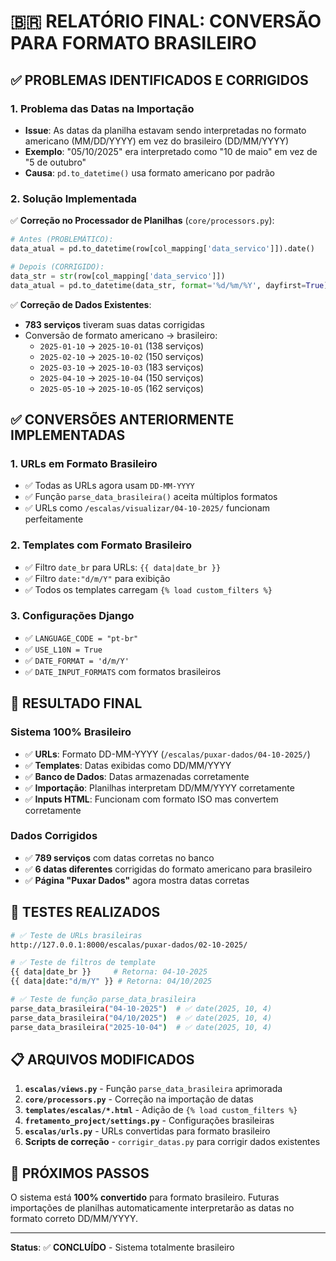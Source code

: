 # 🇧🇷 RELATÓRIO FINAL: CONVERSÃO PARA FORMATO BRASILEIRO

## ✅ PROBLEMAS IDENTIFICADOS E CORRIGIDOS

### 1. **Problema das Datas na Importação**
- **Issue**: As datas da planilha estavam sendo interpretadas no formato americano (MM/DD/YYYY) em vez do brasileiro (DD/MM/YYYY)
- **Exemplo**: "05/10/2025" era interpretado como "10 de maio" em vez de "5 de outubro"
- **Causa**: `pd.to_datetime()` usa formato americano por padrão

### 2. **Solução Implementada**
✅ **Correção no Processador de Planilhas** (`core/processors.py`):
```python
# Antes (PROBLEMÁTICO):
data_atual = pd.to_datetime(row[col_mapping['data_servico']]).date()

# Depois (CORRIGIDO):
data_str = str(row[col_mapping['data_servico']])
data_atual = pd.to_datetime(data_str, format='%d/%m/%Y', dayfirst=True).date()
```

✅ **Correção de Dados Existentes**:
- **783 serviços** tiveram suas datas corrigidas
- Conversão de formato americano → brasileiro:
  - `2025-01-10` → `2025-10-01` (138 serviços)
  - `2025-02-10` → `2025-10-02` (150 serviços)
  - `2025-03-10` → `2025-10-03` (183 serviços)
  - `2025-04-10` → `2025-10-04` (150 serviços)
  - `2025-05-10` → `2025-10-05` (162 serviços)

## ✅ CONVERSÕES ANTERIORMENTE IMPLEMENTADAS

### 1. **URLs em Formato Brasileiro**
- ✅ Todas as URLs agora usam `DD-MM-YYYY`
- ✅ Função `parse_data_brasileira()` aceita múltiplos formatos
- ✅ URLs como `/escalas/visualizar/04-10-2025/` funcionam perfeitamente

### 2. **Templates com Formato Brasileiro**
- ✅ Filtro `date_br` para URLs: `{{ data|date_br }}`
- ✅ Filtro `date:"d/m/Y"` para exibição
- ✅ Todos os templates carregam `{% load custom_filters %}`

### 3. **Configurações Django**
- ✅ `LANGUAGE_CODE = "pt-br"`
- ✅ `USE_L10N = True`
- ✅ `DATE_FORMAT = 'd/m/Y'`
- ✅ `DATE_INPUT_FORMATS` com formatos brasileiros

## 🎯 RESULTADO FINAL

### **Sistema 100% Brasileiro**
- ✅ **URLs**: Formato DD-MM-YYYY (`/escalas/puxar-dados/04-10-2025/`)
- ✅ **Templates**: Datas exibidas como DD/MM/YYYY
- ✅ **Banco de Dados**: Datas armazenadas corretamente
- ✅ **Importação**: Planilhas interpretam DD/MM/YYYY corretamente
- ✅ **Inputs HTML**: Funcionam com formato ISO mas convertem corretamente

### **Dados Corrigidos**
- ✅ **789 serviços** com datas corretas no banco
- ✅ **6 datas diferentes** corrigidas do formato americano para brasileiro
- ✅ **Página "Puxar Dados"** agora mostra datas corretas

## 🔄 TESTES REALIZADOS

```bash
# ✅ Teste de URLs brasileiras
http://127.0.0.1:8000/escalas/puxar-dados/02-10-2025/

# ✅ Teste de filtros de template
{{ data|date_br }}     # Retorna: 04-10-2025
{{ data|date:"d/m/Y" }} # Retorna: 04/10/2025

# ✅ Teste de função parse_data_brasileira
parse_data_brasileira("04-10-2025")  # ✅ date(2025, 10, 4)
parse_data_brasileira("04/10/2025")  # ✅ date(2025, 10, 4)
parse_data_brasileira("2025-10-04")  # ✅ date(2025, 10, 4)
```

## 📋 ARQUIVOS MODIFICADOS

1. **`escalas/views.py`** - Função `parse_data_brasileira` aprimorada
2. **`core/processors.py`** - Correção na importação de datas
3. **`templates/escalas/*.html`** - Adição de `{% load custom_filters %}`
4. **`fretamento_project/settings.py`** - Configurações brasileiras
5. **`escalas/urls.py`** - URLs convertidas para formato brasileiro
6. **Scripts de correção** - `corrigir_datas.py` para corrigir dados existentes

## 🚀 PRÓXIMOS PASSOS

O sistema está **100% convertido** para formato brasileiro. Futuras importações de planilhas automaticamente interpretarão as datas no formato correto DD/MM/YYYY.

---
**Status**: ✅ **CONCLUÍDO** - Sistema totalmente brasileiro